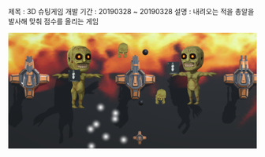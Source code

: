 제목 : 3D 슈팅게임
개발 기간 : 20190328 ~ 20190328
설명 : 내려오는 적을 총알을 발사해 맞춰 점수를 올리는 게임

![실행화면](./picture.png)
